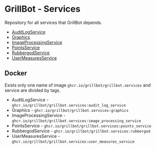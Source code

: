 # GrillBot - Services

Repository for all services that GrillBot depends.

- [AuditLogService](https://github.com/GrillBot/GrillBot.Services/tree/master/src/AuditLogService)
- [Graphics](https://github.com/GrillBot/GrillBot.Services/tree/master/src/Graphics)
- [ImageProcessingService](https://github.com/GrillBot/GrillBot.Services/tree/master/src/ImageProcessingService)
- [PointsService](https://github.com/GrillBot/GrillBot.Services/tree/master/src/PointsService)
- [RubbergodService](https://github.com/GrillBot/GrillBot.Services/tree/master/src/RubbergodService)
- [UserMeasuresService](https://github.com/GrillBot/GrillBot.Services/tree/master/src/UserMeasuresService)

## Docker

Exists only one name of image `ghcr.io/grillbot/grillbot.services` and service are divided by tags.

- AuditLogService - `ghcr.io/grillbot/grillbot.services:audit_log_service`
- Graphics - `ghcr.io/grillbot/grillbot.services:graphics`
- ImageProcessingService - `ghcr.io/grillbot/grillbot.services:image_processing_service`
- PointsService - `ghcr.io/grillbot/grillbot.services:points_service`
- RubbergodService - `ghcr.io/grillbot/grillbot.services:rubbergod`
- UserMeasuresService - `ghcr.io/grillbot/grillbot.services:user_measures_service`
